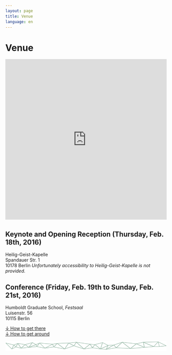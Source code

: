 ```yaml
---
layout: page
title: Venue
language: en
---
```


# Venue

<iframe width="100%" height="500px" frameBorder="0" src="https://a.tiles.mapbox.com/v4/frau-sabine.o0557fei.html?access_token=pk.eyJ1IjoiZnJhdS1zYWJpbmUiLCJhIjoiY2lnNm9saHZ4MGhkb3ZsbTZ5eXkwMXRhMSJ9.YNRk22lOO3ngLgUvJQovCg"></iframe>

## Keynote and Opening Reception (Thursday, Feb. 18th, 2016)   
Heilig-Geist-Kapelle     
Spandauer Str. 1   
10178 Berlin
*Unfortunately accessibility to Heilig-Geist-Kapelle is not provided.*

## Conference (Friday, Feb. 19th to Sunday, Feb. 21st, 2016)   
Humboldt Graduate School, *Festsaal*   
Luisenstr. 56   
10115 Berlin

<a href="../files/Conf_GettingHere_Web.pdf" class="download">↓ How to get there</a><br>
<a href = "../files/Conf_GettingAround_Web.pdf" class="download">↓ How to get around</a>

![Separator](../images/separator.png)
